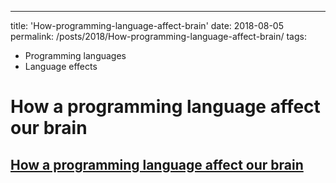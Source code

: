 ---
title: 'How-programming-language-affect-brain'
date: 2018-08-05
permalink: /posts/2018/How-programming-language-affect-brain/
tags:
  - Programming languages
  - Language effects
  
How a programming language affect our brain
======
[How a programming language affect our brain](https://medium.com/@poojaruhal65/how-a-programming-language-affect-us-brain-e870fabbf22d)
------